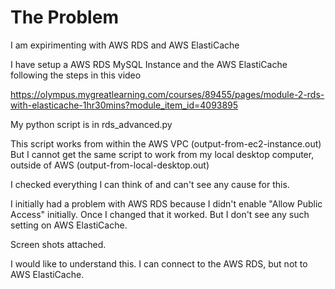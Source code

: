 # The Problem

I am expirimenting with AWS RDS and AWS ElastiCache

I have setup a AWS RDS MySQL Instance and the AWS ElastiCache following the steps in this video

https://olympus.mygreatlearning.com/courses/89455/pages/module-2-rds-with-elasticache-1hr30mins?module_item_id=4093895

My python script is in rds_advanced.py

This script works from within the AWS VPC (output-from-ec2-instance.out)
But I cannot get the same script to work from my local desktop computer, outside of AWS (output-from-local-desktop.out)

I checked everything I can think of and can't see any cause for this.

I initially had a problem with AWS RDS because I didn't enable "Allow Public Access" initially. Once I changed that it worked. But I don't see any such setting on AWS ElastiCache.

Screen shots attached.

I would like to understand this. I can connect to the AWS RDS, but not to AWS ElastiCache.



